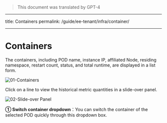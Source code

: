 > This document was translated by GPT-4

---

title: Containers
permalink: /guide/ee-tenant/infra/container/

---

# Containers

The containers, including POD name, instance IP, affiliated Node, residing namespace, restart count, status, and total runtime, are displayed in a list form.

![01-Containers](https://yunshan-guangzhou.oss-cn-beijing.aliyuncs.com/pub/pic/2023101965310caccb45f.png)

Click on a line to view the historical metric quantities in a slide-over panel.

![02-Slide-over Panel](https://yunshan-guangzhou.oss-cn-beijing.aliyuncs.com/pub/pic/2023101965310cac1f0c1.png)

**① Switch container dropdown**：You can switch the container of the selected POD quickly through this dropdown box.
